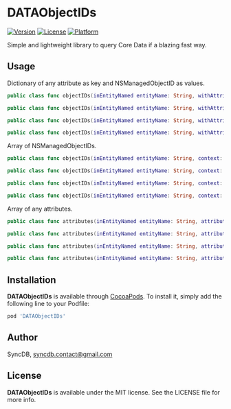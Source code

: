 # DATAObjectIDs

[![Version](https://img.shields.io/cocoapods/v/DATAObjectIDs.svg?style=flat)](http://cocoadocs.org/docsets/DATAObjectIDs)
[![License](https://img.shields.io/cocoapods/l/DATAObjectIDs.svg?style=flat)](http://cocoadocs.org/docsets/DATAObjectIDs)
[![Platform](https://img.shields.io/cocoapods/p/DATAObjectIDs.svg?style=flat)](http://cocoadocs.org/docsets/DATAObjectIDs)

Simple and lightweight library to query Core Data if a blazing fast way.

## Usage

Dictionary of any attribute as key and NSManagedObjectID as values.

```swift
public class func objectIDs(inEntityNamed entityName: String, withAttributesNamed attributeName: String, context: NSManagedObjectContext) -> [AnyHashable : NSManagedObjectID]

public class func objectIDs(inEntityNamed entityName: String, withAttributesNamed attributeName: String, context: NSManagedObjectContext, predicate: NSPredicate?) -> [AnyHashable : NSManagedObjectID]

public class func objectIDs(inEntityNamed entityName: String, withAttributesNamed attributeName: String, context: NSManagedObjectContext, sortDescriptors: [NSSortDescriptor]) -> [AnyHashable : NSManagedObjectID]

public class func objectIDs(inEntityNamed entityName: String, withAttributesNamed attributeName: String, context: NSManagedObjectContext, predicate: NSPredicate, sortDescriptors: [NSSortDescriptor]) -> [AnyHashable : NSManagedObjectID]
```

Array of NSManagedObjectIDs.
```swift
public class func objectIDs(inEntityNamed entityName: String, context: NSManagedObjectContext) -> [NSManagedObjectID]

public class func objectIDs(inEntityNamed entityName: String, context: NSManagedObjectContext, predicate: NSPredicate) -> [NSManagedObjectID]

public class func objectIDs(inEntityNamed entityName: String, context: NSManagedObjectContext, sortDescriptors: [NSSortDescriptor]) -> [NSManagedObjectID]

public class func objectIDs(inEntityNamed entityName: String, context: NSManagedObjectContext, predicate: NSPredicate, sortDescriptors: [NSSortDescriptor]) -> [NSManagedObjectID]
```

Array of any attributes.
```swift
public class func attributes(inEntityNamed entityName: String, attributeName: String, context: NSManagedObjectContext) -> [Any]

public class func attributes(inEntityNamed entityName: String, attributeName: String, context: NSManagedObjectContext, predicate: NSPredicate) -> [Any]

public class func attributes(inEntityNamed entityName: String, attributeName: String, context: NSManagedObjectContext, sortDescriptors: [NSSortDescriptor]) -> [Any]

public class func attributes(inEntityNamed entityName: String, attributeName: String, context: NSManagedObjectContext, predicate: NSPredicate, sortDescriptors: [NSSortDescriptor]) -> [Any]
```

## Installation

**DATAObjectIDs** is available through [CocoaPods](http://cocoapods.org). To install
it, simply add the following line to your Podfile:

```ruby
pod 'DATAObjectIDs'
```

## Author

SyncDB, syncdb.contact@gmail.com

## License

**DATAObjectIDs** is available under the MIT license. See the LICENSE file for more info.
